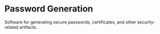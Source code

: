 # Password Generation

Software for generating secure passwords, certificates, and other security-related artifacts.
